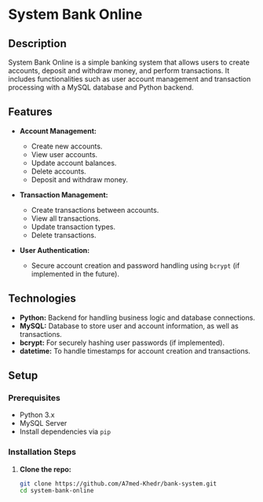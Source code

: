 # System Bank Online

## Description

System Bank Online is a simple banking system that allows users to create accounts, deposit and withdraw money, and perform transactions. It includes functionalities such as user account management and transaction processing with a MySQL database and Python backend.

## Features

- **Account Management:**
  - Create new accounts.
  - View user accounts.
  - Update account balances.
  - Delete accounts.
  - Deposit and withdraw money.
  
- **Transaction Management:**
  - Create transactions between accounts.
  - View all transactions.
  - Update transaction types.
  - Delete transactions.
  
- **User Authentication:**
  - Secure account creation and password handling using `bcrypt` (if implemented in the future).
  
## Technologies

- **Python:** Backend for handling business logic and database connections.
- **MySQL:** Database to store user and account information, as well as transactions.
- **bcrypt:** For securely hashing user passwords (if implemented).
- **datetime:** To handle timestamps for account creation and transactions.

## Setup

### Prerequisites

- Python 3.x
- MySQL Server
- Install dependencies via `pip`

### Installation Steps

1. **Clone the repo:**

   ```bash
   git clone https://github.com/A7med-Khedr/bank-system.git
   cd system-bank-online

